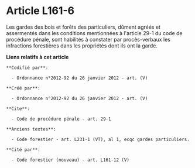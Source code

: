 # Article L161-6

Les gardes des bois et forêts des particuliers, dûment agréés et assermentés dans les conditions mentionnées à l'article 29-1
du code de procédure pénale, sont habilités à constater par procès-verbaux les infractions forestières dans les propriétés
dont ils ont la garde.

**Liens relatifs à cet article**

	**Codifié par**:

	  - Ordonnance n°2012-92 du 26 janvier 2012 - art. (V)

	**Créé par**:

	  - Ordonnance n°2012-92 du 26 janvier 2012 - art. (V)

	**Cite**:

	  - Code de procédure pénale - art. 29-1

	**Anciens textes**:

	  - Code forestier - art. L231-1 (VT), al 1, ecqc gardes particuliers.

	**Cité par**:

	  - Code forestier (nouveau) - art. L161-12 (V)
